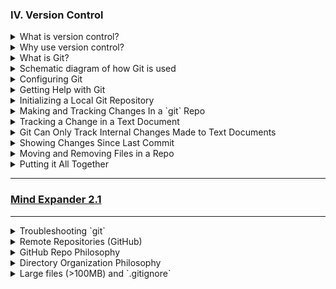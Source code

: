 ### IV. Version Control

<details><summary>What is version control?</summary>



* A tool to record changes to your files and directory structure
  * additions, deletions, changes, etc

---

  </p>
  </details>

<details><summary>Why use version control?</summary>



* Organize project, especially with multiple people
  * e.g., student, advisor, committee members, collaborators
  * efficient
* Recover old versions of work (undo)
* No need for 10 versions of each of your files

---
</p>
</details>

<details><summary>What is Git?</summary>



`git` is a version control tool and [`GitHub`](https://github.com) is a website that uses `git`.  `git` is popular, free, open source, and [`GitHub`](https://github.com) is a paid service that is free for educational use.  Fun fact, the [person who made linux os](https://en.wikipedia.org/wiki/Linus_Torvalds) created `git` to version control his and others work on linux.  Thus, `git` is in the "DNA" of linux.

![alt text](Week04_files/gitlogo.jpg)
![alt text](Week04_files/githublogo.jpg)

---
</p>
</details>

<details><summary>Schematic diagram of how Git is used</summary>

Git is *distributed* and a full copy of the history of changes resides on every instance of the *repository*

![alt text](https://github.com/tamucc-comp-bio/fall_2019/blob/master/lectures/Week04_files/distributedvcs.png)

![alt text](https://miro.medium.com/v2/resize:fit:1386/format:webp/1*pEduJdPky05DeojVGVtPpQ.jpeg)

---
</p>
</details>

<details><summary>Configuring Git</summary>



Viewing your current `git` settings:

```bash
$ git config --list

user.name=Chris Bird
user.email=cbird808@gmail.com
core.repositoryformatversion=0
core.filemode=true
core.bare=false
core.logallrefupdates=true
```

Updating your user.name, email, etc...

```bash
$ git config --global user.name "Chris Bird"
$ git config --global user.email cbird808@gmail.com
$ git config --global color.ui true
```

---
</p>
</details>

<details><summary>Getting Help with Git</summary>

[ChatGPT](https://chatgpt.com/)

[Google Gemini](https://gemini.google.com/)

[duckduckgo search](https://duckduckgo.com/)

```bash
$ git help
$ man git
```

---
</p>
</details>

<details><summary>Initializing a Local Git Repository</summary>



1. Initializing a repository only needs to be done once.  Any directory (dir) can become a `git` repository (repo). `git` cannot version control if you do not make a dir a repo.  Let us make the `~/CSB/git/sandbox/originspecies` directory a `git` repository:

    ```bash
    $ cd ~/CSB/git/sandbox
    $ mkdir originspecies
    $ cd originspecies
    $ git init

      Initialized empty git repository in /home/cbird/CSB/git/sandbox/originspecies/.git/
    ```

2. Checking the status of a repo:

    ```bash
    $ git status

    On branch master

    Initial commit

    nothing to commit (create/copy files and use "git add" to track)
    ```

---
</p>
</details>

<details><summary>Making and Tracking Changes In a `git` Repo</summary>



1. Create a file called `origin.txt` in your repo as follows:

    ```bash
    $ echo "An Abstract of an Essay on the Origin of Species and Varieties Through Natural Selection" > origin.txt
    ```

2. View file contents:

    ```bash
    $ cat origin.txt

    An Abstract of an Essay on the Origin of Species and Varieties Through Natural Selection
    ```

    So far, `git` has not tracked anything we did.  We need to tell it to record the changes. `git` will only track the files you tell it to track.

3. Set `origin.txt` for `git` tracking then check the repo status:

    ```bash
    $ git add origin.txt
    $ git status

    On branch master

    No commits yet

    Changes to be committed:
      (use "git rm --cached <file>..." to unstage)

            new file:   origin.txt
    ```

    We have yet to actually save a snapshot of our updates.  You should `git commit` your changes at the end of every session, when you have a working script, or when you can succinctly describe the changes you made.

4. Creating a snapshot of the project:

    ```bash
    $ git commit -m "started the book"

    [master (root-commit) a90fea2] started the book
     1 file changed, 1 insertion(+)
     create mode 100644 origin.txt
    ```

    The `-m` option stands for "message".  The message is there to help you know how this version is different than the previous one should you need to recover an older version in the future.  The message should be short but sufficiently descriptive.

5. Show the repo history:

    ```bash
    $ git log

    commit a90fea2df1a59e635fba3c09a0cc0f1dfe78b2d9   #this number is the fingerprint of the commit
    Author: Chris Bird <cbird808@gmail.com>
    Date:   Fri Sep 27 08:24:34 2019 -0500

        started the book
    ```

---
</p>
</details>

<details><summary>Tracking a Change in a Text Document</summary>



1. Let us change the text in our tracked document

    ```bash
    $ echo "On the Origin of Species, by Means of Natural Selection, or the Preservation of Favoured Races in the Struggle for Life" > origin.txt
    $ git status

    On branch master
    Changes not staged for commit:
      (use "git add <file>..." to update what will be committed)
      (use "git checkout -- <file>..." to discard changes in working directory)

            modified:   origin.txt

    no changes added to commit (use "git add" and/or "git commit -a")
    ```

2. Both add and commit need to be executed to update the repo

    ```bash
    $ git add .
    $ git commit -m "Changed the title as suggested by Murray"

    [master 5b762fe] Changed the title as suggested by Murray
     1 file changed, 1 insertion(+), 1 deletion(-)
    ```

3. View the log history again after the commit

    ```bash
    $ git log

    commit 5b762fec87bd70db9bdd0d54620b8e4728927a36
    Author: Chris Bird <cbird808@gmail.com>
    Date:   Fri Sep 27 08:36:22 2019 -0500

        Changed the title as suggested by Murray

    commit a90fea2df1a59e635fba3c09a0cc0f1dfe78b2d9
    Author: Chris Bird <cbird808@gmail.com>
    Date:   Fri Sep 27 08:24:34 2019 -0500

        started the book
    ```

    Notice that both commits are logged and each has the "fingerprint" id.

That is the majority of the commands you will use in git: `git add`,  `git commit`

---
</p>
</details>

<details><summary>Git Can Only Track Internal Changes Made to Text Documents</summary>



  It is important to note that `git` is made to track human-readable text files.  A human-readable text file will be readable by your text editor. Files that are binary (`docx`, etc) cannot be tracked by `git` in the same way that text files can.

1. Everybody use your text editor (notepad++ or bbedit) and try to open a MS Word doc

---
</p>
</details>

<details><summary>Showing Changes Since Last Commit</summary>



  We will use the `sed` command to find the ends of lines (represented by `$` in regex) and replace them with a period (represented by `\.` in regex).  The `-i` argument tells `sed` to change the input file rather than outputting a text stream.

  Then use the `git` argument `diff` to show all changes *since the last commit*.  


    ```bash
    $ sed -i 's/$/\./' origin.txt
    $ git diff

    # now change it back by removing periods at the ends of lines
    $ sed -i 's/\.$//' origin.txt
    ```

  If you do not see any differences, then you did not change the repo by adding a file or changing the text in `origin.txt`

  Note that the previous version is marked with an `a/` and the newer version is labeled `b`/.  The addition and subtraction of files are marked with `+` and `-`

---
</p>
</details>

<details><summary>Moving and Removing Files in a Repo</summary>

you need to tell `git` when you remove or move version controlled files

    ```bash
    $ git mv origin.txt origins.txt
    $ git rm *.txt

    # note that you can skip git add and go straight to commit after this
    $ git commit -m "deleted text files"
    $ git log
    ```

  ---
</p>
</details>

<details><summary>Putting it All Together</summary>

Let us review what we have learned by making a new project in your sandbox and initializing the repo

  ```bash
  $ cd ~/CSB/git/sandbox
  $ rm originspcies
  $ mkdir newproject
  $ cd newproject
  $ git init
  $ git status
  # make changes to repo, then track changes by:
  $ git add --all
  $ git commit -m "my descriptive message"
  ```

---
</p>
</details>

---

### [Mind Expander 2.1](https://forms.office.com/Pages/ResponsePage.aspx?id=8frLNKZngUepylFOslULZlFZdbyVx8RLiPt1GobhHnlUMVJSRE4zRVpFOElBVTUzMTVVNFZBNkRGVy4u)

---

<details><summary> Troubleshooting `git`</summary>

Git can get confused if you are not dilligent in your pattern of adding and comitting changes and it will be neccessary to troublshoot conflicts.

1. Amending an Incomplete Commit

  Incomplete commits can occur when files are not removed within git, changes are made but not added, etc..  The solution is to rectify these conflicts.

    ```bash
    # make file
    $ touch barnacles.txt

    # mistakenly commit changes without adding
    $ git commit -m "added barnacles.txt"

    On branch master
    Untracked files:
            barnacles.txt

    nothing added to commit but untracked files present

    # fix by adding then committing
    $ git add barnacles.txt
    $ git commit -m "added barnacles.txt"
    ```

2. Unstaging Files

  You may have added files to the snapshot staging area by mistake.  To unstage them:
  (do not type this in, it is an example)

    ```bash
    #do not type this into your terminal
    $ git reset HEAD filetounstage.txt
    ```

---
</p>
</details>

<details><summary>Remote Repositories (GitHub)</summary>

1. Cloning a repository:
  ```bash
  git clone ADD_YOUR_HOMEWORK_REPO_LINK_HERE
  ```

2. Move into your repository, change it, add and commit the changes

3. Push changes from local repository back to central repository on GitHub

    ```bash
    git push
    ```

![alt text](https://github.com/tamucc-comp-bio/fall_2019/blob/master/lectures/Week04_files/git_common_commands.png)

---
</p>
</details>


<details><summary>GitHub Repo Philosophy</summary>

* You should be conducting your work in your repo, not somewhere else.
  * If you are doing some things for the project on the supercomputer (or a remote server) you should clone your repo there and run the scripts in/from it.

* Do not change the same document in your repo in different locations at the same time
	* for example, don't edit the readme on GitHub and on your laptop without syncing the changes between them

* Every time you pull up to a computer to work on your repo, `pull` the latest version:

	```
	cd path/to/your/repo
	git pull
	```

* As you make progress during a single session, `add` and `commit` your changes.

* Every time you walk away from a computer after working on your repo,`push` your changes

* When you don't follow this philosophy, your repo will not sync with github, and you'll see errors
	* To solve, "burn it down" and start over.  Make a new repo, and copy the contents of your old repo to the new one.

  ---
  </p>
  </details>

<details><summary>Directory Organization Philosophy</summary>

* Every directory should have a descriptive name

* Every directory should contain a descriptive `README.md`
	* this file is automatically displayed when navigating directories on GitHub.
	* yes, part of the intention here is to discourage you from making too many dirs.  Ask yourself, is this new dir I'm thinking of worth writing a `README.md` for?  The answer is usually no.

* Fewer directories is more (better)

* No "rabbit holes".  
	* A "rabbit hole" is a dir in a dir in a dir in a dir in a...
	* Try to minimize nested directories

  ---
  </p>
  </details>

<details><summary>Large files (>100MB) and `.gitignore`</summary>

If you are working with large files, GitHub will not accept them and it will cause problems with git. You should add large files to the `.gitignore` file.

The `.gitignore` file in the top level of your repo that is a list of files and dirs (wildcards work too) that should not be tracked by `git`. The file is invisible (all files and dirs that start with a `.` are invisible).  To list invisible files, `ls -a`.

This is an example `.gitignore` that includes files created when working with R and RStudio that should not be tracked:

    ```
    # History files
    .Rhistory
    .Rapp.history

    # Session Data files
    .RData
    .RDataTmp

    # User-specific files
    .Ruserdata

    # Example code in package build process
    *-Ex.R

    # Output files from R CMD build
    /*.tar.gz

    # Output files from R CMD check
    /*.Rcheck/

    # RStudio files
    .Rproj.user/

    # produced vignettes
    vignettes/*.html
    vignettes/*.pdf

    # OAuth2 token, see https://github.com/hadley/httr/releases/tag/v0.3
    .httr-oauth

    # knitr and R markdown default cache directories
    *_cache/
    /cache/

    # Temporary files created by R markdown
    *.utf8.md
    *.knit.md

    # R Environment Variables
    .Renviron

    # pkgdown site
    docs/

    # translation temp files
    po/*~

    # RStudio Connect folder
    rsconnect/
    ```

---
</p>
</details>
